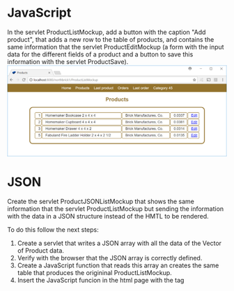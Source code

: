 # JavaScript

In the servlet ProductListMockup, add a button with the caption "Add product", that adds a new row to the table of products, and contains the same information that the servlet ProductEditMockup (a form with the input data for the different fields of a product and a button to save this information with the servlet ProductSave).
![ProductListMockup](images/ProductListMockup.png)


# JSON

Create the servlet ProductJSONListMockup that shows the same information that the servlet ProductListMockup but sending the information with the data in a JSON structure instead of the HMTL to be rendered.

To do this follow the next steps:
1. Create a servlet that writes a JSON array with all the data of the Vector of Product data.
2. Verify with the browser that the JSON array is correctly defined.
3. Create a JavaScript function that reads this array an creates the same table that produces the origininal ProductListMockup.
4. Insert the JavaScript funcion in the html page with the tag <script src=file.js></script>
